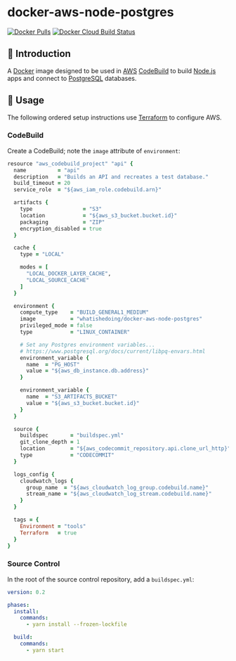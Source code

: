 # docker-aws-node-postgres

[![Docker Pulls](https://img.shields.io/docker/pulls/whatishedoing/docker-aws-node-postgres?style=for-the-badge)][site]
[![Docker Cloud Build Status](https://img.shields.io/docker/cloud/build/whatishedoing/docker-aws-node-postgres?style=for-the-badge)][site]

## 👋 Introduction

A [Docker] image designed to be used in [AWS] [CodeBuild] to build [Node.js] apps and connect to
[PostgreSQL] databases.

## 🏃‍ Usage

The following ordered setup instructions use [Terraform] to configure AWS.

### CodeBuild

Create a CodeBuild; note the `image` attribute of `environment`:

```ruby
resource "aws_codebuild_project" "api" {
  name          = "api"
  description   = "Builds an API and recreates a test database."
  build_timeout = 20
  service_role  = "${aws_iam_role.codebuild.arn}"

  artifacts {
    type                = "S3"
    location            = "${aws_s3_bucket.bucket.id}"
    packaging           = "ZIP"
    encryption_disabled = true
  }

  cache {
    type = "LOCAL"

    modes = [
      "LOCAL_DOCKER_LAYER_CACHE",
      "LOCAL_SOURCE_CACHE"
    ]
  }

  environment {
    compute_type    = "BUILD_GENERAL1_MEDIUM"
    image           = "whatishedoing/docker-aws-node-postgres"
    privileged_mode = false
    type            = "LINUX_CONTAINER"

    # Set any Postgres environment variables...
    # https://www.postgresql.org/docs/current/libpq-envars.html
    environment_variable {
      name  = "PG_HOST"
      value = "${aws_db_instance.db.address}"
    }

    environment_variable {
      name  = "S3_ARTIFACTS_BUCKET"
      value = "${aws_s3_bucket.bucket.id}"
    }
  }

  source {
    buildspec       = "buildspec.yml"
    git_clone_depth = 1
    location        = "${aws_codecommit_repository.api.clone_url_http}"
    type            = "CODECOMMIT"
  }

  logs_config {
    cloudwatch_logs {
      group_name  = "${aws_cloudwatch_log_group.codebuild.name}"
      stream_name = "${aws_cloudwatch_log_stream.codebuild.name}"
    }
  }

  tags = {
    Environment = "tools"
    Terraform   = true
  }
}
```

### Source Control

In the root of the source control repository, add a `buildspec.yml`:

```yml
version: 0.2

phases:
  install:
    commands:
      - yarn install --frozen-lockfile

  build:
    commands:
      - yarn start
```

[AWS]: https://aws.amazon.com/
[CodeBuild]: https://aws.amazon.com/codebuild/
[CodePipeline]: https://aws.amazon.com/codepipeline/
[Docker]: https://www.docker.com/
[Node.js]: https://nodejs.org/
[PostgreSQL]: https://www.postgresql.org/
[site]: https://hub.docker.com/r/whatishedoing/docker-aws-node-postgres
[Terraform]: https://www.terraform.io/
